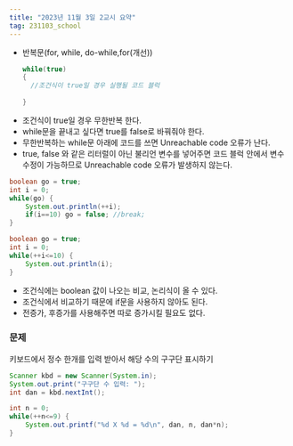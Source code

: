 ```yaml
---
title: "2023년 11월 3일 2교시 요약"
tag: 231103_school
---
```

- 반복문(for, while, do-while,for(개선))
  ```java
  while(true)
  {
    //조건식이 true일 경우 실행될 코드 블럭
    
  }
  ```
- 조건식이 true일 경우 무한반복 한다.
- while문을 끝내고 싶다면 true를 false로 바꿔줘야 한다.
- 무한반복하는 while문 아래에 코드를 쓰면 Unreachable code 오류가 난다.
- true, false 와 같은 리터럴이 아닌 불리언 변수를 넣어주면 코드 블럭 안에서 변수 수정이 가능하므로 Unreachable code 오류가 발생하지 않는다.
```java
boolean go = true;
int i = 0;
while(go) {
    System.out.println(++i);
    if(i==10) go = false; //break;
}
```
```java
boolean go = true;
int i = 0;
while(++i<=10) { 
    System.out.println(i);
}
```
- 조건식에는 boolean 값이 나오는 비교, 논리식이 올 수 있다.
- 조건식에서 비교하기 때문에 if문을 사용하지 않아도 된다.
- 전증가, 후증가를 사용해주면 따로 증가시킬 필요도 없다.

### 문제
키보드에서 정수 한개를 입력 받아서 해당 수의 구구단 표시하기
```java
Scanner kbd = new Scanner(System.in);
System.out.print("구구단 수 입력: ");
int dan = kbd.nextInt();

int n = 0;
while(++n<=9) {
    System.out.printf("%d X %d = %d\n", dan, n, dan*n);
}
```